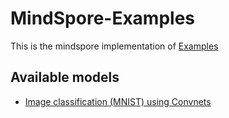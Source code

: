 # MindSpore-Examples

This is the mindspore implementation of [Examples](https://github.com/pytorch/examples)

## Available models

- [Image classification (MNIST) using Convnets](./Mnist/Readme.md)
